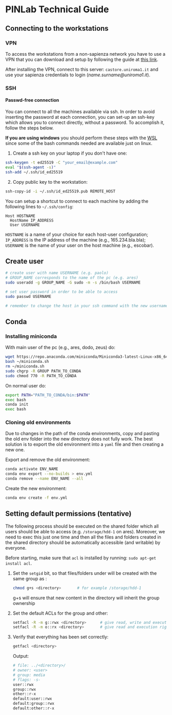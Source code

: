 # PINLab Technical Guide

## Connecting to the workstations

### VPN

To access the workstations from a non-sapienza network you have to use a VPN that you can download and setup by following the guide at [this link](https://web.uniroma1.it/infosapienza/servizio-vpn-di-ateneo).

After installing the VPN, connect to this server: `castore.uniroma1.it` and use your sapienza credentials to login (_name.surname@uniroma1.it_).

### SSH

#### Passwd-free connection

You can connect to all the machines available via ssh. In order to avoid inserting the password at each connection, you can set-up an ssh-key which allows you to connect directly, without a password. To accomplish it, follow the steps below.

**If you are using windows** you should perform these steps with the [WSL](https://learn.microsoft.com/en-us/windows/wsl/install) since some of the bash commands needed are available just on linux.

1. Create a ssh key on your laptop if you don't have one:
```sh
ssh-keygen -t ed25519 -C "your_email@example.com"
eval "$(ssh-agent -s)"
ssh-add ~/.ssh/id_ed25519
```

2. Copy public key to the workstation:
```sh
ssh-copy-id -i ~/.ssh/id_ed25519.pub REMOTE_HOST
```

You can setup a shortcut to connect to each machine by adding the following lines to `~/.ssh/config`:  
```
Host HOSTNAME
  HostName IP_ADDRESS
  User USERNAME
```
`HOSTNAME` is a name of your choice for each host-user configuration;  
`IP_ADDRESS` is the IP address of the machine (e.g., 165.234.bla.bla);  
`USERNAME` is the name of your user on the host machine (e.g., escobar).


## Create user

```sh
# create user with name USERNAME (e.g. paolo)
# GROUP_NAME corresponds to the name of the pc (e.g. ares)
sudo useradd -g GROUP_NAME -G sudo -m -s /bin/bash USERNAME

# set user password in order to be able to access
sudo passwd USERNAME

# remember to change the host in your ssh command with the new username
```


## Conda

### Installing miniconda

With main user of the pc (e.g., ares, dodo, zeus) do:
```sh
wget https://repo.anaconda.com/miniconda/Miniconda3-latest-Linux-x86_64.sh -O ~/miniconda.sh
bash ~/miniconda.sh
rm ~/miniconda.sh
sudo chgrp -R GROUP PATH_TO_CONDA
sudo chmod 770 -R PATH_TO_CONDA
```

On normal user do:
```sh
export PATH="PATH_TO_CONDA/bin:$PATH"
exec bash
conda init
exec bash
```

### Cloning old environments

Due to changes in the path of the conda environments, copy and pasting the old env folder into the new directory does not fully work.
The best solution is to export the old environment into a `yaml` file and then creating a new one.

Export and remove the old environment:
```sh
conda activate ENV_NAME
conda env export --no-builds > env.yml
conda remove --name ENV_NAME --all
```

Create the new environment:
```sh
conda env create -f env.yml
```

## Setting default permissions (tentative)

The following process should be executed on the shared folder which all users should be able to access (e.g. `/storage/hdd-1` on ares). Moreover, we need to exec this just one time and then all the files and folders created in the shared directory should be automatically accessible (and writable) by everyone.

Before starting, make sure that `acl` is installed by running: `sudo apt-get install acl`.

1. Set the `setgid` bit, so that files/folders under <directory> will be created with the same group as <directory>:  
    ```sh
    chmod g+s <directory>       # for example /storage/hdd-1
    ```
    g+s will ensure that new content in the directory will inherit the group ownership
  
2. Set the default ACLs for the group and other:  
    ```sh
    setfacl -R -m g::rwx <directory>      # give read, write and execution rights to users inside the group
    setfacl -R -m o::rx <directory>       # give read and execution rights to users outside the group
    ```
  
3. Verify that everything has been set correctly:  
    ```sh
    getfacl <directory>
    ```  
    Output:
    ```sh
    # file: ../<directory>/
    # owner: <user>
    # group: media
    # flags: -s-
    user::rwx
    group::rwx
    other::r-x
    default:user::rwx
    default:group::rwx
    default:other::r-x
    ```
